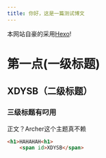 ```yaml
---
title: 你好，这是一篇测试博文
---
```

本网站自豪的采用[Hexo](https://hexo.io/)! 

# 第一点(一级标题)

## XDYSB（二级标题）

### 三级标题有叼用

正文？Archer这个主题真不赖

```html
<h1>HAHAHAH<h1>
    <span id>XDYSB</span>
```